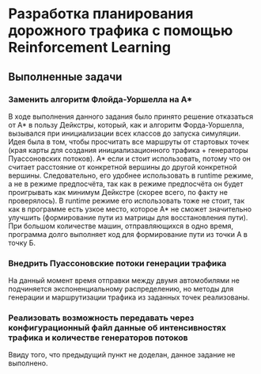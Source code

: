 # Разработка планирования дорожного трафика с помощью Reinforcement Learning

## Выполненные задачи

### Заменить алгоритм Флойда-Уоршелла на A*

В ходе выполнения данного задания было принято решение отказаться от A* в пользу Дейкстры, который, как и алгоритм Форда-Уоршелла, вызывался при инициализации всех классов до запуска симуляции. Идея была в том, чтобы просчитать все маршруты от стартовых точек (края карты для создания инициализационного трафика + генераторы Пуассоновских потоков). A* если и стоит использовать, потому что он считает расстояние от конкретной вершины до другой конкретной вершины. Следовательно, его удобнее использовать в runtime режиме, а не в режиме предпосчёта, так как в режиме предпосчёта он будет проигрывать как минимум Дейкстре (скорее всего, по факту не проверялось). В runtime режиме его использовать тоже не стоит, так как в программе есть узкое место, которое A* не сможет значительно улучшить (формирование пути из матрицы для восстановления пути). При большом количестве машин, отправляющихся в одно время, программа долго выполняет код для формирование пути из точки A в точку Б. 

### Внедрить Пуассоновские потоки генерации трафика

На данный момент время отправки между двумя автомобилями не подчиняется экспоненциальному распределению, но методы для генерации и маршрутизации трафика из заданных точек реализованы.

### Реализовать возможность передавать через конфигурационный файл данные об интенсивностях трафика и количестве генераторов потоков

Ввиду того, что предыдущий пункт не доделан, данное задание не выполнено.

